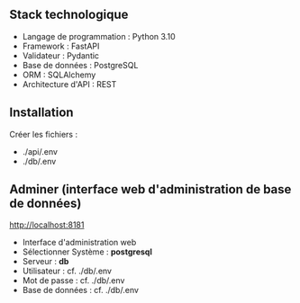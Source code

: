 ## Stack technologique

- Langage de programmation : Python 3.10
- Framework : FastAPI
- Validateur : Pydantic
- Base de données : PostgreSQL
- ORM : SQLAlchemy
- Architecture d'API : REST

## Installation

Créer les fichiers :

- ./api/.env
- ./db/.env

## Adminer (interface web d'administration de base de données)

<http://localhost:8181>

- Interface d'administration web
- Sélectionner Système : __postgresql__
- Serveur : __db__
- Utilisateur : cf. ./db/.env
- Mot de passe : cf. ./db/.env
- Base de données : cf. ./db/.env